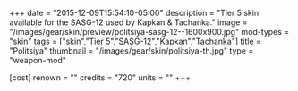 +++
date = "2015-12-09T15:54:10-05:00"
description = "Tier 5 skin available for the SASG-12 used by Kapkan & Tachanka."
image = "/images/gear/skin/preview/politsiya-sasg-12--1600x900.jpg"
mod-types = "skin"
tags = ["skin","Tier 5","SASG-12","Kapkan","Tachanka"]
title = "Politsiya"
thumbnail = "/images/gear/skin/politsiya-th.jpg"
type = "weapon-mod"

[cost]
  renown = ""
  credits = "720"
  units = ""
+++
